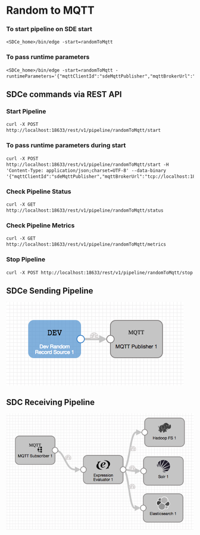 # Random to MQTT

### To start pipeline on SDE start

    <SDCe_home>/bin/edge -start=randomToMqtt

### To pass runtime parameters

    <SDCe_home>/bin/edge -start=randomToMqtt -runtimeParameters='{"mqttClientId":"sdeMqttPublisher","mqttBrokerUrl":"tcp://localhost:1883","mqttTopic":"sample"}'

## SDCe commands via REST API

### Start Pipeline
    curl -X POST http://localhost:18633/rest/v1/pipeline/randomToMqtt/start

### To pass runtime parameters during start
    curl -X POST http://localhost:18633/rest/v1/pipeline/randomToMqtt/start -H 'Content-Type: application/json;charset=UTF-8' --data-binary '{"mqttClientId":"sdeMqttPublisher","mqttBrokerUrl":"tcp://localhost:1883","mqttTopic":"sample"}'

### Check Pipeline Status
    curl -X GET http://localhost:18633/rest/v1/pipeline/randomToMqtt/status

### Check Pipeline Metrics
    curl -X GET http://localhost:18633/rest/v1/pipeline/randomToMqtt/metrics

### Stop Pipeline
    curl -X POST http://localhost:18633/rest/v1/pipeline/randomToMqtt/stop


## SDCe Sending Pipeline

![Image of SDCe Sending Pipeline](edge.png)


## SDC Receiving Pipeline

![Image of SDC Receiving Pipeline](sdcmqtt.png)
